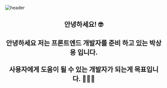 ![header](https://capsule-render.vercel.app/api?type=wave&color=auto&height=300&section=header&text=Sang%20Yong&fontSize=90)
<h2 align="center"> 안녕하세요! 🤓 </h2>    

<h2 align="center">
안녕하세요 저는 프론트엔드 개발자를 준비 하고 있는 박상용 입니다. <br><br>
사용자에게 도움이 될 수 있는 개발자가 되는게 목표입니다. 🧑🏻‍💻
</h2>


